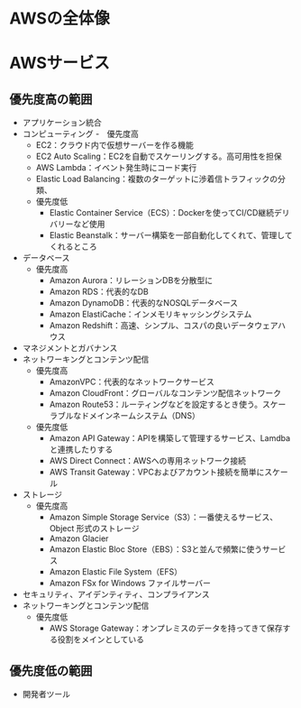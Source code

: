 # AWSの全体像

# AWSサービス

## 優先度高の範囲
- アプリケーション統合
- コンピューティング
  -　優先度高
    - EC2：クラウド内で仮想サーバーを作る機能
    - EC2 Auto Scaling：EC2を自動でスケーリングする。高可用性を担保
    - AWS Lambda：イベント発生時にコード実行
    - Elastic Load Balancing：複数のターゲットに渉着信トラフィックの分類、
  - 優先度低
    - Elastic Container Service（ECS）：Dockerを使ってCI/CD継続デリバリーなど使用
    - Elastic Beanstalk：サーバー構築を一部自動化してくれて、管理してくれるところ
- データベース
  - 優先度高
    - Amazon Aurora：リレーションDBを分散型に
    - Amazon RDS：代表的なDB
    - Amazon DynamoDB：代表的なNOSQLデータベース
    - Amazon ElastiCache：インメモリキャッシングシステム
    - Amazon Redshift：高速、シンプル、コスパの良いデータウェアハウス
- マネジメントとガバナンス
- ネットワーキングとコンテンツ配信
  - 優先度高
    - AmazonVPC：代表的なネットワークサービス
    - Amazon CloudFront：グローバルなコンテンツ配信ネットワーク
    - Amazon Route53：ルーティングなどを設定するとき使う。スケーラブルなドメインネームシステム（DNS）
  - 優先度低
    - Amazon API Gateway：APIを構築して管理するサービス、Lamdbaと連携したりする
    - AWS Direct Connect：AWSへの専用ネットワーク接続
    - AWS Transit Gateway：VPCおよびアカウント接続を簡単にスケール
- ストレージ
  - 優先度高
    - Amazon Simple Storage Service（S3）：一番使えるサービス、Object 形式のストレージ
    - Amazon Glacier
    - Amazon Elastic Bloc Store（EBS）：S3と並んで頻繁に使うサービス
    - Amazon Elastic File System（EFS）
    - Amazon FSx for Windows ファイルサーバー
- セキュリティ、アイデンティティ、コンプライアンス
- ネットワーキングとコンテンツ配信
  - 優先度低
    - AWS Storage Gateway：オンプレミスのデータを持ってきて保存する役割をメインとしている
## 優先度低の範囲
- 開発者ツール